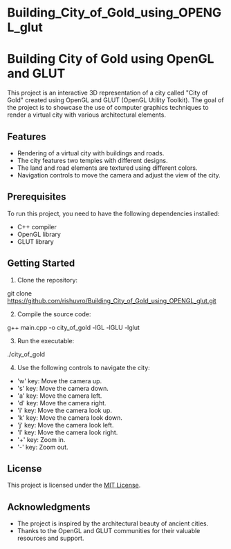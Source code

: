 # Building_City_of_Gold_using_OPENGL_glut

# Building City of Gold using OpenGL and GLUT

This project is an interactive 3D representation of a city called "City of Gold" created using OpenGL and GLUT (OpenGL Utility Toolkit). The goal of the project is to showcase the use of computer graphics techniques to render a virtual city with various architectural elements.

## Features

- Rendering of a virtual city with buildings and roads.
- The city features two temples with different designs.
- The land and road elements are textured using different colors.
- Navigation controls to move the camera and adjust the view of the city.

## Prerequisites

To run this project, you need to have the following dependencies installed:

- C++ compiler
- OpenGL library
- GLUT library

## Getting Started

1. Clone the repository:

git clone https://github.com/rishuvro/Building_City_of_Gold_using_OPENGL_glut.git


2. Compile the source code:

g++ main.cpp -o city_of_gold -lGL -lGLU -lglut


3. Run the executable:

./city_of_gold


4. Use the following controls to navigate the city:

- 'w' key: Move the camera up.
- 's' key: Move the camera down.
- 'a' key: Move the camera left.
- 'd' key: Move the camera right.
- 'i' key: Move the camera look up.
- 'k' key: Move the camera look down.
- 'j' key: Move the camera look left.
- 'l' key: Move the camera look right.
- '+' key: Zoom in.
- '-' key: Zoom out.

## License

This project is licensed under the [MIT License](LICENSE).

## Acknowledgments

- The project is inspired by the architectural beauty of ancient cities.
- Thanks to the OpenGL and GLUT communities for their valuable resources and support.

